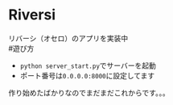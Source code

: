 # Riversi

リバーシ（オセロ）のアプリを実装中 \
#遊び方
- `python server_start.py`でサーバーを起動
- ポート番号は`0.0.0.0:8000`に設定してます 


作り始めたばかりなのでまだまだこれからです。。。

